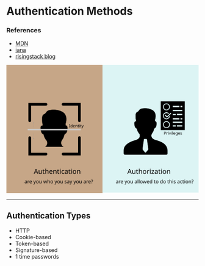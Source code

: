 # Authentication Methods

### References
- [MDN](https://developer.mozilla.org/en-US/docs/Web/HTTP/Authentication)
- [iana](http://www.iana.org/assignments/http-authschemes/http-authschemes.xhtml)
- [risingstack blog](https://blog.risingstack.com/web-authentication-methods-explained/)

![authentication vs authorization](./imgs/authen_author.svg)
___

## Authentication Types
- HTTP
- Cookie-based
- Token-based
- Signature-based
- 1 time passwords
